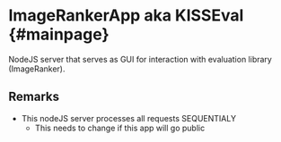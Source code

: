 ImageRankerApp aka KISSEval {#mainpage}
======

NodeJS server that serves as GUI for interaction with evaluation library (ImageRanker).


## Remarks
- This nodeJS server processes all requests SEQUENTIALY
    - This needs to change if this app will go public